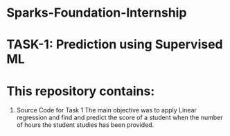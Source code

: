 # Sparks-Foundation-Internship
# TASK-1: Prediction using Supervised ML
# This repository contains:
1. Source Code for Task 1
  The main objective was to apply Linear regression and find and predict the score of a student when the number of hours the student studies has been provided.
